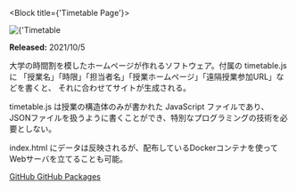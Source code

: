 <Block title={'Timetable Page'}>
<div className={styles.hero_image}>
<Image
src={'works/timetable-page'}
width={1396}
height={1094}
objectFit={'cover'}
alt={'Timetable Page の画像'}
/>
</div>
<Keywords keywords={[
'HTML', 'CSS', 'JavaScript', 'Docker'
]}/>
<p>
<b>Released:</b> 2021/10/5
</p>
<p>
大学の時間割を模したホームページが作れるソフトウェア。付属の timetable.js に
「授業名」「時限」「担当者名」「授業ホームページ」「遠隔授業参加URL」などを書くと、
それに合わせてサイトが生成される。
</p>
<p>
timetable.js は授業の構造体のみが書かれた JavaScript ファイルであり、
JSONファイルを扱うように書くことができ、特別なプログラミングの技術を必要としない。
</p>
<p>
index.html にデータは反映されるが、配布しているDockerコンテナを使ってWebサーバを立てることも可能。
</p>
<p className={'link-area'}>
<a
href="https://github.com/TrpFrog/timetable-page"
target="_blank"
rel="noopener noreferrer">
GitHub
</a>
<a
href="https://github.com/TrpFrog/timetable-page/pkgs/container/timetable"
target="_blank"
rel="noopener noreferrer">
GitHub Packages
</a>
</p>
</Block>
